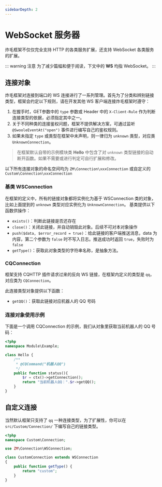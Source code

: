 ```yaml
---
sidebarDepth: 2
---
```

# WebSocket 服务器

炸毛框架不仅仅完全支持 HTTP 的各类服务扩展，还支持 WebSocket 各类服务的扩展。

::: warning 注意
为了减少篇幅和便于阅读，下文中的 **WS** 均指 WebSocket。
:::

## 连接对象
炸毛框架对连接到端口的 WS 连接进行了一系列管理。首先为了分类和辨别链接类型，框架会约定以下规则，请在开发其他 WS 客户端连接炸毛框架时遵守：

1. 在握手时，GET参数中的 `type` 参数或 Header 中的 `X-Client-Rule` 作为判断连接类型的依据，必须指定其中之一。
2. 关于不同种类的连接鉴权问题，框架不提供解决方案，可通过监听 `@SwooleEventAt("open")` 事件进行编写自己的鉴权规则。
3. 如果未指定 `type` 或类型在框架中未声明，则一律归为 `unknown` 类型，对应类 `UnknownConnection`。

> 在框架默认自带的示例模块类 **Hello** 中包含了对 `unknown` 类型链接的自动断开函数。如果不需要或进行判定可自行扩展和修改。

以下所有连接对象的命名空间均为 `ZM\Connection\xxxConnection` 或自定义的 `Custom\Connection\xxxConnection`

### 基类 WSConnection
在框架的定义中，所有的链接对象都将实例化为基于 WSConnection 类的对象，比如上面提到的 `unknown` 类型对应实例化为 `UnknownConnection`。
基类提供以下函数供操作：
- `exists()`：判断此链接是否还存在
- `close()`：关闭此链接，并自动销毁此对象。后续不可对本对象操作
- `push($data, $error_record = true)`：给此链接的客户端推送消息，data 为内容，第二个参数为 `false` 时不写入日志。推送成功时返回 `true`，失败时为 `false`
- `getType()`：获取此对象类型的字符串名称，是抽象方法。

### CQConnection
框架支持 CQHTTP 插件请求过来的反向 WS 链接，在框架内定义的类型是 `qq`，对应类为 `CQConnection`。

此连接类型对象提供以下函数：
- `getQQ()`：获取此链接对应机器人的 QQ 号码

### 连接对象使用示例
下面是一个调用 CQConnection 的示例，我们从对象里获取当前机器人的 QQ 号码：
```php
<?php
namespace Module\Example;

class Hello {
    /**
     * @CQCommand("机器人QQ")
     */
    public function status(){
        $r = ctx()->getConnection();
        return "当前机器人QQ：".$r->getQQ();
    }
}
```


## 自定义连接
当然默认框架只支持了 `qq` 一种连接类型，为了扩展性，你可以在 `src/Custom/Connection/` 下编写自己的链接类型。
```php
<?php
namespace Custom\Connection;

use ZM\Connection\WSConnection;

class CustomConnection extends WSConnection
{
    public function getType() {
        return "custom";
    }
}
```
